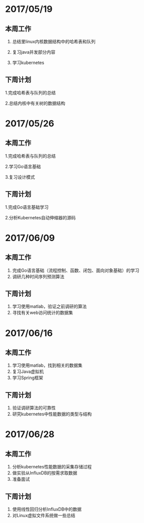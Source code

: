 # 2017/05/19
## 本周工作
1. 总结里linux内核数据结构中的哈希表和队列

2. 复习java并发部分内容

3. 学习kubernetes
## 下周计划

1.完成哈希表与队列的总结

2.总结内核中有关树的数据结构


# 2017/05/26
## 本周工作

1.完成哈希表与队列的总结

2.学习Go语言基础

3.复习设计模式
## 下周计划

1.完成Go语言基础学习

2.分析Kubernetes自动伸缩器的源码

# 2017/06/09
## 本周工作
1. 完成Go语言基础（流程控制、函数、闭包、面向对象基础）的学习
2. 调研几种时间序列预测算法
## 下周计划
1. 学习使用matlab，验证之前调研的算法
2. 寻找有关web访问统计的数据集

# 2017/06/16
## 本周工作
1. 学习使用matlab，找到相关的数据集
2. 复习Java虚拟机
3. 学习Spring框架
## 下周计划
1. 验证调研算法的可靠性
2. 研究kubernetes中性能数据的类型与结构

# 2017/06/28
## 本周工作
1. 分析kubernetes性能数据的采集存储过程
2. 做实验从InfluxDB的按需求取数据
3. 准备面试
## 下周计划
1. 使用线性回归分析InfluxDB中的数据
2. 对Linux虚拟文件系统做一些总结
